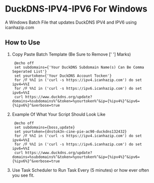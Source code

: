 # DuckDNS-IPV4-IPV6 For Windows
A Windows Batch File that updates DuckDNS IPV4 and IPV6 using icanhazip.com


## How to Use
1. Copy Paste Batch Template (Be Sure to Remove [' '] Marks)

        @echo off
        set subdomains={'Your DuckDNS Subdomain Name(s) Can Be Comma Seperated List'}
        set yourtoken={'Your DuckDNS Account Tocken'}
        for /F %%I in ('curl -s https://ipv4.icanhazip.com') do set ipv4=%%I
        for /F %%I in ('curl -s https://ipv6.icanhazip.com') do set ipv6=%%I
        curl https://www.duckdns.org/update?domains=%subdomains%^&token=%yourtoken%^&ip={%ipv4%}^&ipv6={%ipv6%}^&verbose=true
    
2. Example Of What Your Script Should Look Like

        @echo off
        set subdomains={boss,update}
        set yourtoken={dnstok3n-cine-pie-ac90-duckdns132432}
        for /F %%I in ('curl -s https://ipv4.icanhazip.com') do set ipv4=%%I
        for /F %%I in ('curl -s https://ipv6.icanhazip.com') do set ipv6=%%I
        curl https://www.duckdns.org/update?domains=%subdomains%^&token=%yourtoken%^&ip={%ipv4%}^&ipv6={%ipv6%}^&verbose=true

3. Use Task Scheduler to Run Task Every (5 minutes) or how ever often you see fit.
